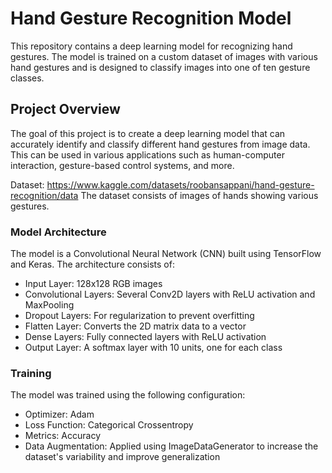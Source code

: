 # Hand Gesture Recognition Model
This repository contains a deep learning model for recognizing hand gestures. The model is trained on a custom dataset of images with various hand gestures and is designed to classify images into one of ten gesture classes.

## Project Overview
The goal of this project is to create a deep learning model that can accurately identify and classify different hand gestures from image data. This can be used in various applications such as human-computer interaction, gesture-based control systems, and more.

Dataset: https://www.kaggle.com/datasets/roobansappani/hand-gesture-recognition/data
The dataset consists of images of hands showing various gestures.

### Model Architecture
The model is a Convolutional Neural Network (CNN) built using TensorFlow and Keras. The architecture consists of:

* Input Layer: 128x128 RGB images
* Convolutional Layers: Several Conv2D layers with ReLU activation and MaxPooling
* Dropout Layers: For regularization to prevent overfitting
* Flatten Layer: Converts the 2D matrix data to a vector
* Dense Layers: Fully connected layers with ReLU activation
* Output Layer: A softmax layer with 10 units, one for each class

### Training
The model was trained using the following configuration:

* Optimizer: Adam
* Loss Function: Categorical Crossentropy
* Metrics: Accuracy
* Data Augmentation: Applied using ImageDataGenerator to increase the dataset's variability and improve generalization
